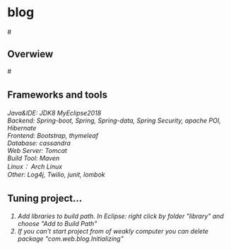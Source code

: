 # blog

#<h2>Overwiew</h2>
#<h6><h6>

<h2>Frameworks and tools</h2>

<h6>
    Java&IDE: JDK8 MyEclipse2018<br>
    Backend: Spring-boot, Spring, Spring-data, Spring Security, apache POI, Hibernate<br>
    Frontend: Bootstrap, thymeleaf<br>
    Database: cassandra<br>
    Web Server: Tomcat<br>
    Build Tool: Maven<br>
    Linux： Arch Linux<br>
    Other: Log4j, Twilio, junit, lombok<br>
</h6>


<h2>Tuning project...</h2>

<h6>
    <ol>
        <li>Add libraries to build path. In Eclipse: right click by folder "library" and choose "Add to Build Path"
        </li>
     <li>If you can't start project from of weakly computer you can delete package "com.web.blog.Initializing" </li>     
   </ol>
</h6>
